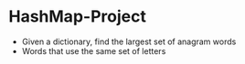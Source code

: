 # HashMap-Project
 *  Given a dictionary, find the largest set of anagram words
 *  Words that use the same set of letters
